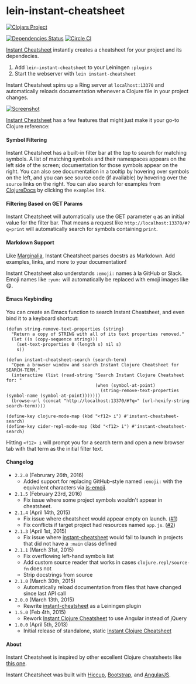 lein-instant-cheatsheet
==========================

[![Clojars Project](https://clojars.org/lein-instant-cheatsheet/latest-version.svg)](http://clojars.org/lein-instant-cheatsheet)

[![Dependencies Status](http://jarkeeper.com/camsaul/lein-instant-cheatsheet/status.png)](http://jarkeeper.com/camsaul/lein-instant-cheatsheet) [![Circle CI](https://circleci.com/gh/camsaul/lein-instant-cheatsheet.svg?style=svg)](https://circleci.com/gh/camsaul/lein-instant-cheatsheet)

[Instant Cheatsheet][2] instantly creates a cheatsheet for your project and its dependecies.

1.  Add `lein-instant-cheatsheet` to your Leiningen `:plugins`
2.  Start the webserver with `lein instant-cheatsheet`

Instant Cheatsheet spins up a Ring server at `localhost:13370` and automatically reloads documentation whenever a Clojure file in your project changes.

[![Screenshot](screenshot.gif)][2]

[Instant Cheatsheet][2] has a few features that might just make it your go-to Clojure reference:


#### Symbol Filtering ####
Instant Cheatsheet has a built-in filter bar at the top to search for matching symbols. A list of matching symbols and their namespaces appears on the left side of the screen; documentation for those symbols appear on the right.
You can also see documentation in a tooltip by hovering over symbols on the left, and you can see source code (if available) by hovering over the `source` links on the right.
You can also search for examples from [ClojureDocs][8] by clicking the `examples` link.


#### Filtering Based on GET Params ####
Instant Cheatsheet will automatically use the GET parameter `q` as an initial value for the filter bar.
That means a request like `http://localhost:13370/#?q=print` will automatically search for symbols containing `print`.


#### Markdown Support ####

Like [Marginalia][5], Instant Cheatsheet parses docstrs as Markdown. Add examples, links, and more to your documentation!

Instant Cheatsheet also understands `:emoji:` names à la GitHub or Slack. Emoji names like `:yum:` will automatically be replaced with emoji images like :yum:.

#### Emacs Keybinding ####

You can create an Emacs function to search Instant Cheatsheet, and even bind it to a keyboard shortcut:
```Lisp
(defun string-remove-text-properties (string)
  "Return a copy of STRING with all of its text properties removed."
  (let ((s (copy-sequence string)))
    (set-text-properties 0 (length s) nil s)
    s))

(defun instant-cheatsheet-search (search-term)
  "Open a browser window and search Instant Clojure Cheatsheet for SEARCH-TERM."
  (interactive (list (read-string "Search Instant Clojure Cheatsheet for: "
                                  (when (symbol-at-point)
                                    (string-remove-text-properties (symbol-name (symbol-at-point)))))))
  (browse-url (concat "http://localhost:13370/#?q=" (url-hexify-string search-term))))

(define-key clojure-mode-map (kbd "<f12> i") #'instant-cheatsheet-search)
(define-key cider-repl-mode-map (kbd "<f12> i") #'instant-cheatsheet-search)
```

Hitting `<f12> i` will prompt you for a search term and open a new browser tab with that term as the initial filter text.


#### Changelog ####
*  `2.2.0` (Februrary 26th, 2016)
   *  Added support for replacing GitHub-style named `:emoji:` with the equivalent characters via [js-emoji](https://github.com/iamcal/js-emoji).
*  `2.1.5` (February 23rd, 2016)
   *  Fix issue where some project symbols wouldn't appear in cheatsheet.
*  `2.1.4` (April 14th, 2015)
   *  Fix issue where cheatsheet would appear empty on launch. ([#1](https://github.com/camsaul/lein-instant-cheatsheet/issues/1))
   *  Fix conflicts if target project had resources named `app.js`. ([#2](https://github.com/camsaul/lein-instant-cheatsheet/issues/2))
*  `2.1.3` (April 1st, 2015)
   *  Fix issue where [instant-cheatsheet](https://github.com/camsaul/lein-instant-cheatsheet) would fail to launch
      in projects that did not have a `:main` class defined
*  `2.1.1` (March 31st, 2015)
   *  Fix overflowing left-hand symbols list
   *  Add custom source reader that works in cases `clojure.repl/source-fn` does not
   *  Strip docstrings from source
*  `2.1.0` (March 30th, 2015)
   *  Automatically reload documentation from files that have changed since last API call
*  `2.0.0` (March 13th, 2015)
   *  Rewrite [instant-cheatsheet](https://github.com/camsaul/lein-instant-cheatsheet) as a Leiningen plugin
*  `1.5.0` (Feb 4th, 2015)
   * Rework [Instant Clojure Cheatsheet](https://github.com/camsaul/lein-instant-cheatsheet) to use Angular instead of jQuery
*  `1.0.0` (April 5th, 2013)
   *  Initial release of standalone, static [Instant Clojure Cheatsheet](https://github.com/camsaul/lein-instant-cheatsheet)


#### About ####

Instant Cheatsheet is inspired by other excellent Clojure cheatsheets like [this one][1].

Instant Cheatsheet was built with [Hiccup][3], [Bootstrap][4], and [AngularJS][6].

[1]: http://jafingerhut.github.io/cheatsheet/clojuredocs/cheatsheet-tiptip-no-cdocs-summary.html
[2]: https://github.com/camsaul/lein-instant-cheatsheet
[3]: https://github.com/weavejester/hiccup
[4]: http://twitter.github.io/bootstrap/
[5]: http://gdeer81.github.io/marginalia/
[6]: https://angularjs.org
[8]: http://clojuredocs.org/
